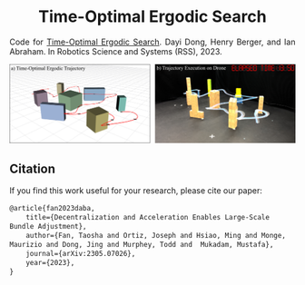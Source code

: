 <h1 align="center">
    Time-Optimal Ergodic Search
</h1>

<p align="justify">
Code for <a href="">Time-Optimal Ergodic Search</a>. Dayi Dong, Henry Berger, and Ian Abraham. In Robotics Science and Systems (RSS), 2023.
</p>

<p align="center">
    <img src="./figures/figure1/git_banner.png" alt="drawing" width="700"/>
</p>


## Citation

If you find this work useful for your research, please cite our paper:

```
@article{fan2023daba,
    title={Decentralization and Acceleration Enables Large-Scale Bundle Adjustment}, 
    author={Fan, Taosha and Ortiz, Joseph and Hsiao, Ming and Monge, Maurizio and Dong, Jing and Murphey, Todd and  Mukadam, Mustafa},
    journal={arXiv:2305.07026},
    year={2023},
}
```